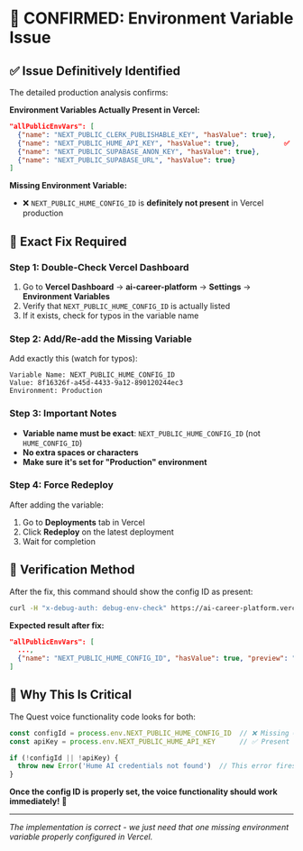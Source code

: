 # 🚨 CONFIRMED: Environment Variable Issue

## ✅ **Issue Definitively Identified**

The detailed production analysis confirms:

**Environment Variables Actually Present in Vercel:**
```json
"allPublicEnvVars": [
  {"name": "NEXT_PUBLIC_CLERK_PUBLISHABLE_KEY", "hasValue": true},
  {"name": "NEXT_PUBLIC_HUME_API_KEY", "hasValue": true},           ✅
  {"name": "NEXT_PUBLIC_SUPABASE_ANON_KEY", "hasValue": true},
  {"name": "NEXT_PUBLIC_SUPABASE_URL", "hasValue": true}
]
```

**Missing Environment Variable:**
- ❌ `NEXT_PUBLIC_HUME_CONFIG_ID` is **definitely not present** in Vercel production

## 🔧 **Exact Fix Required**

### Step 1: Double-Check Vercel Dashboard
1. Go to **Vercel Dashboard** → **ai-career-platform** → **Settings** → **Environment Variables**
2. Verify that `NEXT_PUBLIC_HUME_CONFIG_ID` is actually listed
3. If it exists, check for typos in the variable name

### Step 2: Add/Re-add the Missing Variable
Add exactly this (watch for typos):
```
Variable Name: NEXT_PUBLIC_HUME_CONFIG_ID
Value: 8f16326f-a45d-4433-9a12-890120244ec3
Environment: Production
```

### Step 3: Important Notes
- **Variable name must be exact**: `NEXT_PUBLIC_HUME_CONFIG_ID` (not `HUME_CONFIG_ID`)
- **No extra spaces or characters**
- **Make sure it's set for "Production" environment**

### Step 4: Force Redeploy
After adding the variable:
1. Go to **Deployments** tab in Vercel
2. Click **Redeploy** on the latest deployment
3. Wait for completion

## 🧪 **Verification Method**

After the fix, this command should show the config ID as present:
```bash
curl -H "x-debug-auth: debug-env-check" https://ai-career-platform.vercel.app/api/debug-env-detailed
```

**Expected result after fix:**
```json
"allPublicEnvVars": [
  ...,
  {"name": "NEXT_PUBLIC_HUME_CONFIG_ID", "hasValue": true, "preview": "8f16326f..."}
]
```

## 🎯 **Why This Is Critical**

The Quest voice functionality code looks for both:
```typescript
const configId = process.env.NEXT_PUBLIC_HUME_CONFIG_ID  // ❌ Missing = undefined
const apiKey = process.env.NEXT_PUBLIC_HUME_API_KEY      // ✅ Present

if (!configId || !apiKey) {
  throw new Error('Hume AI credentials not found')  // This error fires
}
```

**Once the config ID is properly set, the voice functionality should work immediately!** 🚀

---

*The implementation is correct - we just need that one missing environment variable properly configured in Vercel.*